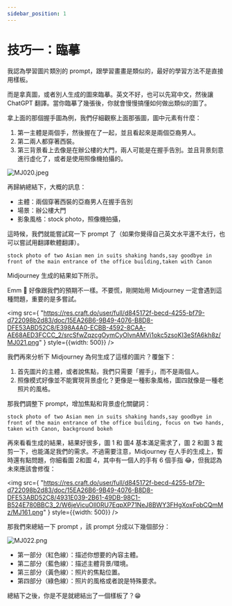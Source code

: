 ```yaml
---
sidebar_position: 1
---
```

# 技巧一：臨摹

我認為學習圖片類別的 prompt，跟學習畫畫是類似的，最好的學習方法不是直接用樣板。

而是拿真圖，或者別人生成的圖來臨摹。英文不好，也可以先寫中文，然後讓 ChatGPT 翻譯。當你臨摹了幾張後，你就會慢慢搞懂如何做出類似的圖了。

拿上面的那個握手圖為例，我們仔細觀察上面那張圖，圖中元素有什麼：

1. 第一主體是兩個手，然後握在了一起，並且看起來是兩個亞裔男人。
2. 第二兩人都穿著西裝。
3. 第三背景看上去像是在辦公樓的大門，兩人可能是在握手告別。並且背景刻意進行虛化了，或者是使用照像機拍攝的。

![MJ020.jpeg](https://res.craft.do/user/full/d845172f-becd-4255-bf79-d722098b2d83/doc/15EA26B6-9B49-4076-B8D8-DFE53ABD52C8/861C8258-85BF-40A9-8389-5583F653CF3D_2/koWtZdjhYPCuvk8y9wbOckqwLISoCxZzDogBJVFLgAgz/MJ020.jpeg)

再歸納總結下，大概的訊息：

- 主體：兩個穿著西裝的亞裔男人在握手告別
- 場景：辦公樓大門
- 影象風格：stock photo，照像機拍攝，

這時候，我們就能嘗試寫一下 prompt 了（如果你覺得自己英文水平還不太行，也可以嘗試用翻譯軟體翻譯）。

```other
stock photo of two Asian men in suits shaking hands,say goodbye in front of the main entrance of the office building,taken with Canon
```

Midjourney 生成的結果如下所示。

Emm 🤔 好像跟我們的預期不一樣。不要慌，剛開始用 Midjourney 一定會遇到這種問題，重要的是多嘗試。

<img 
    src={
        "https://res.craft.do/user/full/d845172f-becd-4255-bf79-d722098b2d83/doc/15EA26B6-9B49-4076-B8D8-DFE53ABD52C8/E398A4A0-ECBB-4592-8CAA-AE68AED3FCCC_2/srcSfwZqzcgOymCyOlvnAMVi1okc5zsoKI3eSfA6kh8z/MJ021.png"
    } 
    style={{width: 500}} 
/>

我們再來分析下 Midjourney 為何生成了這樣的圖片？覆盤下：

1. 首先圖片的主體，或者說焦點，我們只需要「握手」，而不是兩個人。
2. 照像模式好像並不能實現背景虛化？更像是一種影象風格，圖四就像是一種老照片的風格。

那我們調整下 prompt，增加焦點和背景虛化關鍵詞：

```other
stock photo of two Asian men in suits shaking hands,say goodbye in front of the main entrance of the office building, focus on two hands, taken with Canon, background bokeh
```

再來看看生成的結果，結果好很多，圖 1 和 圖4 基本滿足需求了，圖 2 和圖 3 裁剪一下，也能滿足我們的需求。不過需要注意，Midjourney 在人手的生成上，暫時還有點問題，你細看圖 2和圖 4，其中有一個人的手有 6 個手指 😂，但我認為未來應該會修復：

<img 
    src={
        "https://res.craft.do/user/full/d845172f-becd-4255-bf79-d722098b2d83/doc/15EA26B6-9B49-4076-B8D8-DFE53ABD52C8/4931E039-2B61-49DB-98C1-B524E780BBC3_2/W6jeVicuOIl0RU7EqpXP71NeJ8BWY3FHgXoxFobCQmMz/MJ161.png"
    } 
    style={{width: 500}} 
/>

那我們來總結一下 prompt ，該 prompt 分成以下幾個部分：

![MJ022.png](https://res.craft.do/user/full/d845172f-becd-4255-bf79-d722098b2d83/doc/15EA26B6-9B49-4076-B8D8-DFE53ABD52C8/07B84FDC-3494-4173-824F-92CABFDD9CA8_2/WZmCoU5tVeOGV6wnngJkFfzyIed10o5tKIWDar54D9gz/MJ022.png)

- 第一部分（紅色線）：描述你想要的內容主體。
- 第二部分（藍色線）：描述主體背景/環境。
- 第三部分（黃色線）：照片的焦點位置。
- 第四部分（綠色線）：照片的風格或者說是特殊要求。

總結下之後，你是不是就總結出了一個樣板了？😁